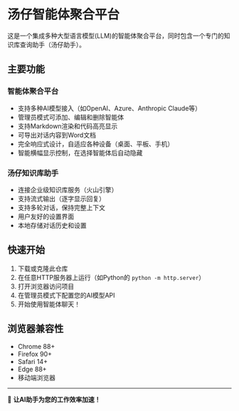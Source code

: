 # 汤仔智能体聚合平台

这是一个集成多种大型语言模型(LLM)的智能体聚合平台，同时包含一个专门的知识库查询助手（汤仔助手）。

## 主要功能

### 智能体聚合平台
- 支持多种AI模型接入（如OpenAI、Azure、Anthropic Claude等）
- 管理员模式可添加、编辑和删除智能体
- 支持Markdown渲染和代码高亮显示
- 可导出对话内容到Word文档
- 完全响应式设计，自适应各种设备（桌面、平板、手机）
- 智能横幅显示控制，在选择智能体后自动隐藏

### 汤仔知识库助手
- 连接企业级知识库服务（火山引擎）
- 支持流式输出（逐字显示回复）
- 支持多轮对话，保持完整上下文
- 用户友好的设置界面
- 本地存储对话历史和设置

## 快速开始

1. 下载或克隆此仓库
2. 在任意HTTP服务器上运行（如Python的 `python -m http.server`）
3. 打开浏览器访问项目
4. 在管理员模式下配置您的AI模型API
5. 开始使用智能体聊天！

## 浏览器兼容性

- Chrome 88+
- Firefox 90+
- Safari 14+
- Edge 88+
- 移动端浏览器

---

🚀 **让AI助手为您的工作效率加速！**